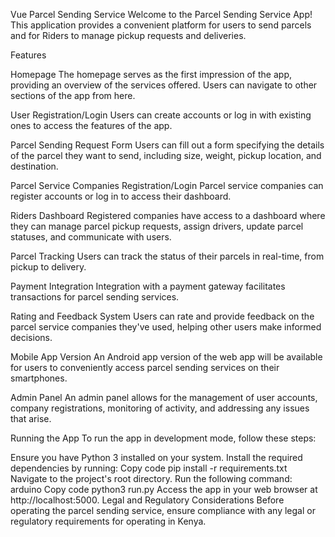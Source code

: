 Vue Parcel Sending Service
Welcome to the Parcel Sending Service App! This application provides a convenient platform for users to send parcels and for Riders
 to manage pickup requests and deliveries.

Features

Homepage
The homepage serves as the first impression of the app, providing an overview of the services offered. Users can navigate to other sections of the app from here.

User Registration/Login
Users can create accounts or log in with existing ones to access the features of the app.

Parcel Sending Request Form
Users can fill out a form specifying the details of the parcel they want to send, including size, weight, pickup location, and destination.

Parcel Service Companies Registration/Login
Parcel service companies can register accounts or log in to access their dashboard.

Riders Dashboard
Registered companies have access to a dashboard where they can manage parcel pickup requests, assign drivers, update parcel statuses, and communicate with users.

Parcel Tracking
Users can track the status of their parcels in real-time, from pickup to delivery.

Payment Integration
Integration with a payment gateway facilitates transactions for parcel sending services.

Rating and Feedback System
Users can rate and provide feedback on the parcel service companies they've used, helping other users make informed decisions.

Mobile App Version
An Android app version of the web app will be available for users to conveniently access parcel sending services on their smartphones.

Admin Panel
An admin panel allows for the management of user accounts, company registrations, monitoring of activity, and addressing any issues that arise.

Running the App
To run the app in development mode, follow these steps:

Ensure you have Python 3 installed on your system.
Install the required dependencies by running:
Copy code
pip install -r requirements.txt
Navigate to the project's root directory.
Run the following command:
arduino
Copy code
python3 run.py
Access the app in your web browser at http://localhost:5000.
Legal and Regulatory Considerations
Before operating the parcel sending service, ensure compliance with any legal or regulatory requirements for operating in Kenya.
